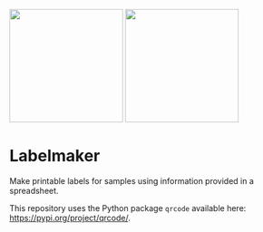 <img src="https://images-na.ssl-images-amazon.com/images/I/61UOa%2BgxXuL._SL1024_.jpg" height=200> <img src="https://assets.fishersci.com/TFS-Assets/CCG/product-images/F144079~p.eps-650.jpg" height=200>

# Labelmaker

Make printable labels for samples using information provided in a spreadsheet.

This repository uses the Python package `qrcode` available here: https://pypi.org/project/qrcode/.
